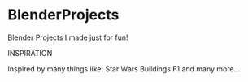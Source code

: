 # BlenderProjects
Blender Projects I made just for fun!

INSPIRATION

Inspired by many things like:
Star Wars
Buildings
F1 
and many more...

